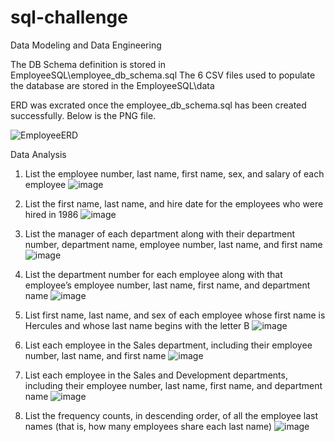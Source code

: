 # sql-challenge

Data Modeling and Data Engineering

The DB Schema definition is stored in EmployeeSQL\employee_db_schema.sql
The 6 CSV files used to populate the database are stored in the EmployeeSQL\data

ERD was excrated once the employee_db_schema.sql has been created successfully. Below is the PNG file. 

![EmployeeERD](https://github.com/MdataHolman/sql-challenge/assets/147290574/b94b703c-adea-4dbd-b09a-884aaced0ac9)

Data Analysis 
1. List the employee number, last name, first name, sex, and salary of each employee
   ![image](https://github.com/MdataHolman/sql-challenge/assets/147290574/54669001-e5cc-4be7-b918-8d27b5ba36ac)

2. List the first name, last name, and hire date for the employees who were hired in 1986
   ![image](https://github.com/MdataHolman/sql-challenge/assets/147290574/29855ee4-2f5e-4c44-b627-b28fd23582ca)

3. List the manager of each department along with their department number, department name, employee number, last name, and first name
   ![image](https://github.com/MdataHolman/sql-challenge/assets/147290574/820efd6b-ae83-421c-b9fd-97722eb7f6c7)

4. List the department number for each employee along with that employee’s employee number, last name, first name, and department name
   ![image](https://github.com/MdataHolman/sql-challenge/assets/147290574/eb13bc44-be1a-4e77-8bcd-b095dbe1b0d2)

5. List first name, last name, and sex of each employee whose first name is Hercules and whose last name begins with the letter B
   ![image](https://github.com/MdataHolman/sql-challenge/assets/147290574/931fc89f-2891-4ca2-9b5b-824045f653ce)

6. List each employee in the Sales department, including their employee number, last name, and first name
   ![image](https://github.com/MdataHolman/sql-challenge/assets/147290574/1a3329c5-0998-41ed-81de-64508090e04f)

7. List each employee in the Sales and Development departments, including their employee number, last name, first name, and department name
   ![image](https://github.com/MdataHolman/sql-challenge/assets/147290574/eba84cdc-24e8-44c9-904e-fbfa84e22b7b)

8. List the frequency counts, in descending order, of all the employee last names (that is, how many employees share each last name)
   ![image](https://github.com/MdataHolman/sql-challenge/assets/147290574/ddd8c7d9-0d3e-4421-a8c7-083d308ebabc)

